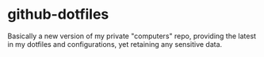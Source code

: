 github-dotfiles
===============

Basically a new version of my private "computers" repo, providing the latest in my dotfiles and configurations, yet retaining any sensitive data.